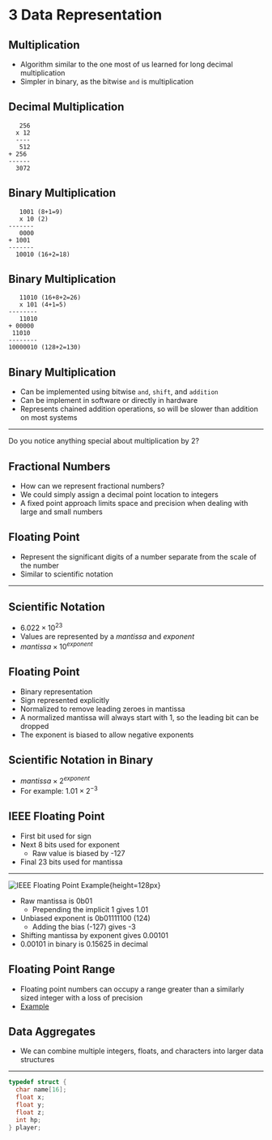 3 Data Representation
=====================

Multiplication
--------------

- Algorithm similar to the one most of us learned for long decimal multiplication
- Simpler in binary, as the bitwise `and` is multiplication

Decimal Multiplication
----------------------

       256
      x 12
      ----
       512
    + 256
    ------
      3072

Binary Multiplication
---------------------

       1001 (8+1=9)
       x 10 (2)
    -------
       0000
    + 1001
    -------
      10010 (16+2=18)

Binary Multiplication
---------------------

       11010 (16+8+2=26)
       x 101 (4+1=5)
    --------
       11010
    + 00000
     11010
    --------
    10000010 (128+2=130)

Binary Multiplication
---------------------

- Can be implemented using bitwise `and`, `shift`, and `addition`
- Can be implement in software or directly in hardware
- Represents chained addition operations, so will be slower than addition on most systems

---

Do you notice anything special about multiplication by 2?

Fractional Numbers
------------------

- How can we represent fractional numbers?
- We could simply assign a decimal point location to integers
- A fixed point approach limits space and precision when dealing with large and small numbers

Floating Point
--------------

- Represent the significant digits of a number separate from the scale of the number
- Similar to scientific notation

---

Scientific Notation
-------------------

- $6.022 \times 10^{23}$
- Values are represented by a *mantissa* and *exponent*
- $mantissa \times 10^{exponent}$

Floating Point
--------------

- Binary representation
- Sign represented explicitly
- Normalized to remove leading zeroes in mantissa
- A normalized mantissa will always start with 1, so the leading bit can be dropped
- The exponent is biased to allow negative exponents

Scientific Notation in Binary
-----------------------------

- $mantissa \times 2^{exponent}$
- For example: $1.01 \times 2^{-3}$


IEEE Floating Point
-------------------

- First bit used for sign
- Next 8 bits used for exponent
    - Raw value is biased by -127
- Final 23 bits used for mantissa

---

![IEEE Floating Point Example](https://upload.wikimedia.org/wikipedia/commons/d/d2/Float_example.svg){height=128px}

- Raw mantissa is 0b01
    - Prepending the implicit 1 gives 1.01
- Unbiased exponent is 0b01111100 (124)
    - Adding the bias (-127) gives -3
- Shifting mantissa by exponent gives 0.00101
- 0.00101 in binary is 0.15625 in decimal

Floating Point Range
--------------------

- Floating point numbers can occupy a range greater than a similarly sized integer with a loss of precision
- [Example](https://repl.it/@jncraton/max-int-floating-point)

Data Aggregates
---------------

- We can combine multiple integers, floats, and characters into larger data structures

---

```c
typedef struct {
  char name[16];
  float x;
  float y;
  float z;
  int hp;
} player;
```
